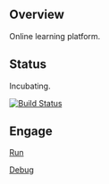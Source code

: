 ## Overview

Online learning platform.

## Status

Incubating.

[![Build Status](https://travis-ci.org/vsite-hr/mentor.svg?branch=master)](https://travis-ci.org/vsite-hr/mentor)

## Engage

[Run](https://github.com/vsite-hr/mentor/wiki/Run)

[Debug](https://github.com/vsite-hr/mentor/wiki/Debug)
